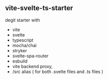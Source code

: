 ## vite-svelte-ts-starter

degit starter with 
* vite
* svelte
* typescript
* mocha/chai
* stryker
* svelte-spa-router
* esbuild
* vite backend proxy, 
* /src alias ( for both .svelte files and .ts files )
